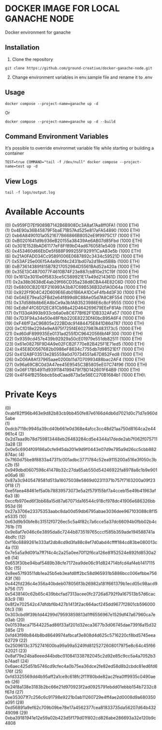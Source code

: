 # DOCKER IMAGE FOR LOCAL GANACHE NODE

Docker environment for ganache

## Installation

1) Clone the repository
```
git clone https://github.com/ground-creative/docker-ganache-node.git
```

2) Change environment variables in env.sample file and rename it to .env

## Usage

```
docker compose --project-name=ganache up -d
```
Or
```
docker compose --project-name=ganache up -d --build
```

## Command Environment Variables

It's possible to override environmet variable file while starting or building a container
```
TEST=true COMMAND="tail -f /dev/null" docker compose --project-name=test up -d
```

## View Logs
```
tail -f logs/output.log
```

Available Accounts
==================
(0) 0x959FD7Ef9089B7142B6B908Dc3A8af7Aa8ff0FA1 (1000 ETH)\
(1) 0x4E90a36B45879F5baE71B57Ad525e817aFA54890 (1000 ETH)\
(2) 0xb6A8490101a0521677B66866B8052eE9f9975C17 (1000 ETH)\
(3) 0xB0201641d9b936eB20155a38439Ae6AB07d85Fbd (1000 ETH)\
(4) 0x301E1528bAD61177eF8Ff89bD4ad6760581e5409 (1000 ETH)\
(5) 0x453460d66EbDe5f888F999255F9291f1CaA83e5b (1000 ETH)\
(6) 0x21A0FAD034Cc95891006E0687892c3434c59521D (1000 ETH)\
(7) 0x53AF25e00Ef5A4a9b0f4c2431bd07a2d18ed5B8b (1000 ETH)\
(8) 0xB73614389f815B78217052984D5561BAd52a420a (1000 ETH)\
(9) 0x35E13C4870077F4610B74F23e887cbB10e21C19f (1000 ETH)\
(10) 0x1612e3010e0f5833ce5C589921E17a49d214361D (1000 ETH)\
(11) 0x2a38b3638dE4ab29f66CD35a238d8CBA44E82C6D (1000 ETH)\
(12) 0x6800CB2D1EF216993A3b87C69B536B32d1A0D64a (1000 ETH)\
(13) 0x922Ff904C42D609E6Edb01B6AA1DCeF4fb4d3F30 (1000 ETH)\
(14) 0x0AEE79ea52FBd2e64f899d8C88Ae05d7A8C8F554 (1000 ETH)\
(15) 0x37d586b8b6EA8bCe9a3b1AB3523986E6c8cF9555 (1000 ETH)\
(16) 0xEdbF4fC6D12EC81Cb98a42D464269679EEeF81Ab (1000 ETH)\
(17) 0x1133dA993b933cb6a0e8C677Bf62F1DB332AFa57 (1000 ETH)\
(18) 0x7D3F94a34e50e48Ffbb220E8223Df40bcB95A6F4 (1000 ETH)\
(19) 0xF46fF2aC96805e222BDdc91484475E841D86d787 (1000 ETH)\
(20) 0xCfD18e2294e9eA975f725f4E6027987A483173c5 (1000 ETH)\
(21) 0xd60dF899935Ee0131ad255fDC96420566bf4F300 (1000 ETH)\
(22) 0x9359cd457e439b92929a50cE01979e551db82511 (1000 ETH)\
(23) 0x61e08276F9D4A9e02FCB2F770e82B425F1E71ed5 (1000 ETH)\
(24) 0x45E8D0567682b0986eF8634c7755db7d98521Ef7 (1000 ETH)\
(25) 0x412A8F03513e285559a0d70734551a67D852Fed8 (1000 ETH)\
(26) 0xD06A8Af37965aae0200b11d7D70993488bac2AF4 (1000 ETH)\
(27) 0x96a69CBC0d3A47ee45E9545C3B5805eE07C74f96 (1000 ETH)\
(28) 0x06F17B54911d9391184199479f7BD142601F64B9 (1000 ETH)\
(29) 0x4F64fB255bbcb5bdCaad873a5e56EC270B1684b1 (1000 ETH)\

Private Keys
==================
(0) 0xabf82ff96b463e9d82b83cb9bb450fe87e6166d4db6d7021d0c71d7e960d5abe\
(1) 0xdcb7118c9946a39cd40b661e0d368e4afcc3cc48d21aa750d8164ca2e44961c4
(2) 0x2d7aaa9b78d759813448eb26483284cd5e4344a17dede2ab7f062f0757113a28
(3) 0x0e5c6904f09186a0cfe945da201e9d9f0443e07d9e795a9d26cc5cbb882874ac
(4) 0x7f60d75be8f8833a47311c001adbc3771784c52ea9115200a516e3f050c3bc2b
(5) 0x949dbd0607598c41478b32c27da65ab550d54246922fa8978a8c1b9e901e06a6
(6) 0x87a3c9405478581d513a16075038e5869d02311371b757f7163200a09f230f18
(7) 0xe5faea48461ef5a0b78839573073e5a2f579155bf7a4cceb15e49b41963af6a3
(8) 0xccfb970ed6f3bb68a15d87a67071da16544c918cf978dc41906e686326bb953d
(9) 0x27a3706e23375353aabc8da00d59db6795abae3036dee967103088c8f15e5335
(10) 0x63d9b50bfe8c31512f0726ec5c5a4f82c7a6cce5a37dc66094b0fbb02b4c761b
(11) 0x9e8af7e046c6e3895da8c7244b873519765cccf585b359ade194588741a4bdfc
(12) 0xf16c6889261e333af2db8cd9d3fa88c8ef7d0abd4cffff184cd83be080013c4a
(13) 0x7e5a5a9d091a7ff7f4c4c2a25a0ee70f12f6ca126e81f52524e892fd8530a2e8
(14) 0x653f30be94baf5489b38cfe7172ea9de06c91d824714bfcd4af4eb141711563c
(15) 0x8ee57f93511db1ea25b5eb3eafd8ff2bc58d965931b5886bcc006efbbe75643f
(16) 0x442fd236c4e356a40bdeb078056f3b26982a181f661379b1ecd05c98acd9b756
(17) 0x5438140c62b65c439bbcfad7313acee0fc2726a6792f9a167513b57d6cac83c9
(18) 0x8f2e702542c47dfdbf6b427b1413f2ac664acf245dd9677f2801cb5960000fc3
(19) 0x303cbd9f39b1d44299d79593859813d1ff6556967e1529df47a67960ca7ed3ab
(20) 0x01539aca71544225ad86f33af201d32eca3677b3d06745dae73916a15d32385e
(21) 0xfd43f98b844b8bd8649974afbcaf3e808d4d625c5716220cf8bd5745eea62729
(22) 0x2509613c3752741600ba99a99a5249fd8125272608017975e8c64c45f6642021
(23) 0x8af79e24ba8eeed44bdbc010841338782045c2d92e85c9cc5a4a7052b3b74ad1
(24) 0x6aec425d51b5746cd9cfec4a0b75ea36dce2fe82ed58d8b2cbdc81ed6fd6176f
(25) 0xfd3325569dd4b95aff2a1ce9c618fc2f11f80bde82ac2fea0ff9935c0490aeeb
(26) 0x24f8a138e3183b2bc66e21d970923f2ad0925791ebdd01ebbb154b7232c8f67d
(27) 0xe353071f7c256c6c91798e9221b0ab11260729e4ff4ae2d0008d9a680350a091
(28) 0xd56891a9ef62c709b09be78e17a4562377cea81833735da56207d64b43249098
(29) 0xba39181941e12e59a02b423d5f179d01f802cd826abe286693a32e120b9c4808